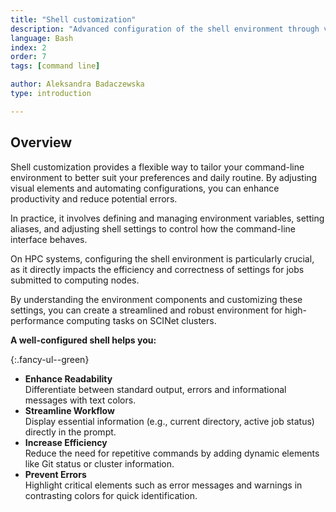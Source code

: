 ```yaml
---
title: "Shell customization"
description: "Advanced configuration of the shell environment through variables, functions, aliases, prompt styling, and startup scripts."
language: Bash
index: 2
order: 7
tags: [command line]

author: Aleksandra Badaczewska
type: introduction

---
```


## Overview

Shell customization provides a flexible way to tailor your command-line environment to better suit your preferences and daily routine. By adjusting visual elements and automating configurations, you can enhance productivity and reduce potential errors.

In practice, it involves defining and managing environment variables, setting aliases, and adjusting shell settings to control how the command-line interface behaves. 

On HPC systems, configuring the shell environment is particularly crucial, as it directly impacts the efficiency and correctness of settings for jobs submitted to computing nodes. 

By understanding the environment components and customizing these settings, you can create a streamlined and robust environment for high-performance computing tasks on SCINet clusters.

**A well-configured shell helps you:**

{:.fancy-ul--green}
* **Enhance Readability**  
  Differentiate between standard output, errors and informational messages with text colors.  
* **Streamline Workflow**  
  Display essential information (e.g., current directory, active job status) directly in the prompt.  
* **Increase Efficiency**  
  Reduce the need for repetitive commands by adding dynamic elements like Git status or cluster information.  
* **Prevent Errors**  
  Highlight critical elements such as error messages and warnings in contrasting colors for quick identification.




